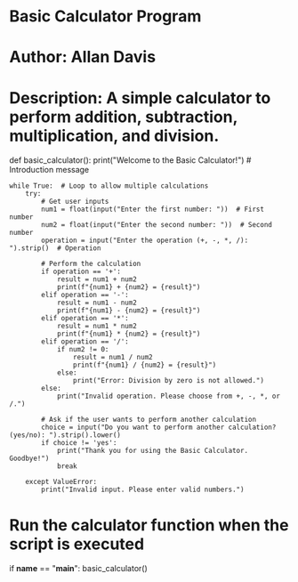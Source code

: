 # Basic Calculator Program
# Author: Allan Davis
# Description: A simple calculator to perform addition, subtraction, multiplication, and division.

def basic_calculator():
    print("Welcome to the Basic Calculator!")  # Introduction message
    
    while True:  # Loop to allow multiple calculations
        try:
            # Get user inputs
            num1 = float(input("Enter the first number: "))  # First number
            num2 = float(input("Enter the second number: "))  # Second number
            operation = input("Enter the operation (+, -, *, /): ").strip()  # Operation
            
            # Perform the calculation
            if operation == '+':
                result = num1 + num2
                print(f"{num1} + {num2} = {result}")
            elif operation == '-':
                result = num1 - num2
                print(f"{num1} - {num2} = {result}")
            elif operation == '*':
                result = num1 * num2
                print(f"{num1} * {num2} = {result}")
            elif operation == '/':
                if num2 != 0:
                    result = num1 / num2
                    print(f"{num1} / {num2} = {result}")
                else:
                    print("Error: Division by zero is not allowed.")
            else:
                print("Invalid operation. Please choose from +, -, *, or /.")
            
            # Ask if the user wants to perform another calculation
            choice = input("Do you want to perform another calculation? (yes/no): ").strip().lower()
            if choice != 'yes':
                print("Thank you for using the Basic Calculator. Goodbye!")
                break
        
        except ValueError:
            print("Invalid input. Please enter valid numbers.")

# Run the calculator function when the script is executed
if __name__ == "__main__":
    basic_calculator()
